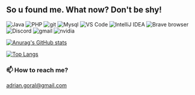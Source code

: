 ## So u found me. What now? Don't be shy!


<p>
  <img alt="Java" src="https://img.shields.io/badge/Java-ED8B00?style=for-the-badge&logo=java&logoColor=white" />
  <img alt="PHP" src="https://img.shields.io/badge/PHP-777BB4?style=for-the-badge&logo=php&logoColor=white" />
  <img alt="git" src="https://img.shields.io/badge/-Git-F05032?style=for-the-badge&logo=git&logoColor=white" />
  <img alt="Mysql" src="https://img.shields.io/badge/MySQL-00000F?style=for-the-badge&logo=mysql&logoColor=white" />
  <img alt="VS Code" src="https://img.shields.io/badge/VSCode-1f425f?style=for-the-badge&logo=VisualStudioCode&logoColor=white" />
  <img alt="IntelliJ IDEA" src="https://img.shields.io/badge/IntelliJ IDEA-000000?style=for-the-badge&logo=intellijidea&logoColor=white" />
  <img alt="Brave browser" src="https://img.shields.io/badge/-Brave_Browser-FB542B?style=for-the-badge&logo=brave&logoColor=white" />
  <img alt="Discord" src="https://img.shields.io/badge/Discord-7289DA?style=for-the-badge&logo=discord&logoColor=white" />
  <img alt="gmail" src="https://img.shields.io/badge/Gmail-D14836?style=for-the-badge&logo=gmail&logoColor=white" />
  <img alt="nvidia" src="https://img.shields.io/badge/NVIDIA-GTX1060-76B900?style=for-the-badge&logo=nvidia&logoColor=white" />
</p>

[![Anurag's GitHub stats](https://github-readme-stats.vercel.app/api?username=xEdziu&count_private=true&show_icons=true&theme=dracula)](https://github.com/anuraghazra/github-readme-stats)

[![Top Langs](https://github-readme-stats.vercel.app/api/top-langs/?username=xEdziu&layout=compact&theme=dracula)](https://github.com/anuraghazra/github-readme-stats)

### 📫 How to reach me?
adrian.goral@gmail.com

<!--
**xEdziu/xEdziu** is a ✨ _special_ ✨ repository because its `README.md` (this file) appears on your GitHub profile.

Here are some ideas to get you started:

- 🔭 I’m currently working on ...
- 🌱 I’m currently learning ...
- 👯 I’m looking to collaborate on ...
- 🤔 I’m looking for help with ...
- 💬 Ask me about ...
- 📫 How to reach me: ...
- 😄 Pronouns: ...
- ⚡ Fun fact: ...
-->
